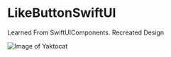 # LikeButtonSwiftUI
Learned From SwiftUIComponents. Recreated Design



![Image of Yaktocat](https://octodex.github.com/images/yaktocat.png)
